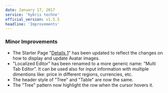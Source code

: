 ```yaml
---
date: January 17, 2017
service: 'hybris techne'
official_version: v1.5.5
headline: 'Improvements'
---
```


### Minor Improvements
* The Starter Page "[Details 1](https://techne.yaas.io/starterpages/details-1.html)" has been updated to reflect the changes on how to display and update Avatar images.
* "Localized Editor" has been renamed to a more generic name: "Multi Tab Editor". It can be used also for input information with multiple dimentions like: price in different regions, currencies, etc.
* The header style of "Tree" and "Table" are now the same.
* The "Tree" pattern now highlight the row when the cursor hovers it. 